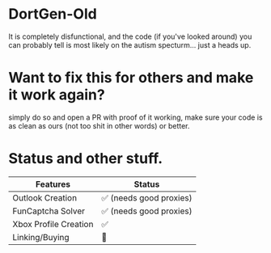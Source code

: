 # DortGen-Old
It is completely disfunctional, and the code (if you've looked around) you can probably tell is most likely on the autism specturm... just a heads up.

# Want to fix this for others and make it work again?
simply do so and open a PR with proof of it working, make sure your code is as clean as ours (not too shit in other words) or better.

# Status and other stuff.
| Features | Status |
|--|--|
| Outlook Creation | ✅ (needs good proxies)|
| FunCaptcha Solver | ✅ (needs good proxies)
| Xbox Profile Creation | ✅ |
| Linking/Buying | 🚫 |
